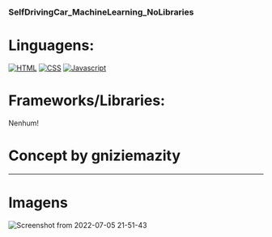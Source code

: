 ### SelfDrivingCar_MachineLearning_NoLibraries

# Linguagens:

[![HTML](https://img.shields.io/badge/HTML5-E34F26?style=for-the-badge&logo=html5&logoColor=white)](https://github.com/WillianYamakawa/WillianYamakawa)
[![CSS](https://img.shields.io/badge/CSS3-1572B6?style=for-the-badge&logo=css3&logoColor=white)](https://github.com/WillianYamakawa/WillianYamakawa)
[![Javascript](https://img.shields.io/badge/JavaScript-323330?style=for-the-badge&logo=javascript&logoColor=F7DF1E)](https://github.com/WillianYamakawa/WillianYamakawa)

# Frameworks/Libraries:

Nenhum!

# Concept by gniziemazity

<hr>

# Imagens

![Screenshot from 2022-07-05 21-51-43](https://user-images.githubusercontent.com/84150755/177440055-746a9a85-17a2-4c98-abdc-0d28a051645a.png)
